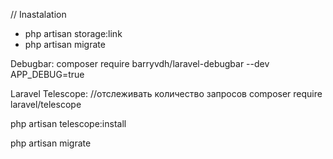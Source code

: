 // Inastalation

- php artisan storage:link
- php artisan migrate

Debugbar:
composer require barryvdh/laravel-debugbar --dev
APP_DEBUG=true

Laravel Telescope: //отслеживать количество запросов
composer require laravel/telescope

php artisan telescope:install
 
php artisan migrate